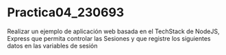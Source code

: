 # Practica04_230693
Realizar un ejemplo de aplicación web basada en el TechStack de NodeJS, Express que permita controlar las Sesiones y que registre los siguientes datos en las variables de sesión
